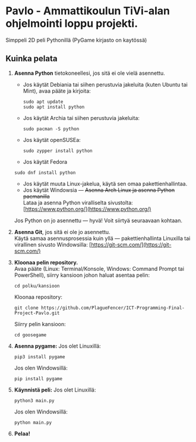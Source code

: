 # Pavlo - Ammattikoulun TiVi-alan ohjelmointi loppu projekti. 
Simppeli 2D peli Pythonillä (PyGame kirjasto on kaytössä) 


## Kuinka pelata

1. **Asenna Python** tietokoneellesi, jos sitä ei ole vielä asennettu.  
   - Jos käytät Debiania tai siihen perustuvia jakeluita (kuten Ubuntu tai Mint), avaa pääte ja kirjoita:
     ```
     sudo apt update
     sudo apt install python
     ```
   - Jos käytät Archia tai siihen perustuvia jakeluita:
     ```
     sudo pacman -S python
     ```
   - Jos käytät openSUSEa:
     ```
     sudo zypper install python
     ```
    - Jos käytät Fedora
    ```
    sudo dnf install python
    ```
   - Jos käytät muuta Linux-jakelua, käytä sen omaa pakettienhallintaa.
   - Jos käytät Windowsia — ~~Asenna Arch Linux ja asenna Python pacmanilla~~  
     Lataa ja asenna Python viralliselta sivustolta: [https://www.python.org/](https://www.python.org/)

   Jos Python on jo asennettu — hyvä! Voit siirtyä seuraavaan kohtaan.

2. **Asenna Git**, jos sitä ei ole jo asennettu.  
   Käytä samaa asennusprosessia kuin yllä — pakettienhallinta Linuxilla tai virallinen sivusto Windowsilla: [https://git-scm.com/](https://git-scm.com/)

3. **Kloonaa pelin repository.**  
   Avaa pääte (Linux: Terminal/Konsole, Windows: Command Prompt tai PowerShell), siirry kansioon johon haluat asentaa pelin:
   ```
   cd polku/kansioon
   ```
   Kloonaa repository:
   ```
   git clone https://github.com/PlagueFencer/ICT-Programming-Final-Project-Pavlo.git
   ```
   Siirry pelin kansioon:
   ```
   cd goosegame
   ```
4. **Asenna pygame:**
    Jos olet Linuxillä:
    ```
    pip3 install pygame
    ```
    Jos olen Windowsillä:
    ```
    pip install pygame
    ```
5. **Käynnistä peli:**
    Jos olet Linuxillä:
    ```
    python3 main.py
    ```
    Jos olen Windowsillä:
    ```
    python main.py
    ```

6. **Pelaa!**
